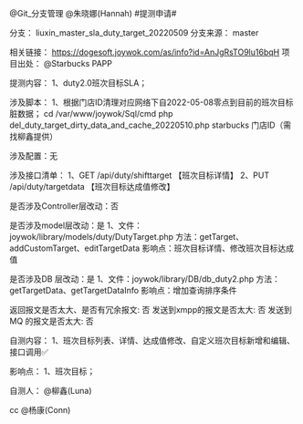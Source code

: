 @Git_分支管理  @朱晓娜(Hannah)  #提测申请# 

分支： liuxin_master_sla_duty_target_20220509
分支来源： master

相关链接：
https://dogesoft.joywok.com/as/info?id=AnJgRsTO9lu16bqH
项目出处： @Starbucks PAPP  

提测内容：
1、duty2.0班次目标SLA；

涉及脚本：
1、根据门店ID清理对应网络下自2022-05-08零点到目前的班次目标脏数据；
cd /var/www/joywok/Sql/cmd
php del_duty_target_dirty_data_and_cache_20220510.php starbucks 门店ID（需找柳鑫提供）

涉及配置：无

涉及接口清单：
1、GET /api/duty/shifttarget 	【班次目标详情】
2、PUT /api/duty/targetdata 	【班次目标达成值修改】

是否涉及Controller层改动：否

是否涉及model层改动：是
1、文件：joywok/library/models/duty/DutyTarget.php
方法：getTarget、addCustomTarget、editTargetData
影响点：班次目标详情、修改班次目标达成值

是否涉及DB 层改动：是
1、文件：joywok/library/DB/db_duty2.php
方法：getTargetData、getTargetDataInfo
影响点：增加查询排序条件

返回报文是否太大、是否有冗余报文: 否
发送到xmpp的报文是否太大: 否
发送到MQ 的报文是否太大: 否

自测内容：
1、班次目标列表、详情、达成值修改、自定义班次目标新增和编辑、接口调用✅

影响点：
1、班次目标；

自测人： @柳鑫(Luna) 

cc @杨康(Conn) 